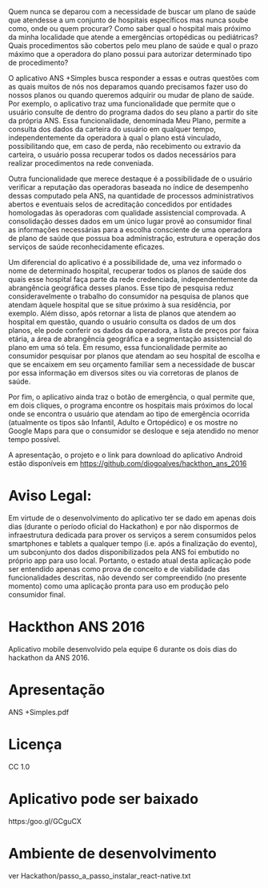 Quem nunca se deparou com a necessidade de buscar um plano de saúde que atendesse a um conjunto de hospitais específicos mas nunca soube como, onde ou quem procurar? Como saber qual o hospital mais próximo da minha localidade que atende a emergências ortopédicas ou pediátricas? Quais procedimentos são cobertos pelo meu plano de saúde e qual o prazo máximo que a operadora do plano possui para autorizar determinado tipo de procedimento?

O aplicativo ANS +Simples busca responder a essas e outras questões com as quais muitos de nós nos deparamos quando precisamos fazer uso do nossos planos ou quando queremos adquirir ou mudar de plano de saúde. Por exemplo, o aplicativo traz uma funcionalidade que permite que o usuário consulte de dentro do programa dados do seu plano a partir do site da própria ANS. Essa funcionalidade, denominada Meu Plano, permite a consulta dos dados da carteira do usuário em qualquer tempo, independentemente da operadora à qual o plano está vinculado, possibilitando que, em caso de perda, não recebimento ou extravio da carteira, o usuário possa recuperar todos os dados necessários para realizar procedimentos na rede conveniada.

Outra funcionalidade que merece destaque é a possibilidade de o usuário verificar a reputação das operadoras baseada no índice de desempenho dessas computado pela ANS, na quantidade de  processos administrativos abertos e eventuais selos de acreditação concedidos por entidades homologadas às operadoras com qualidade assistencial comprovada. A consolidação desses dados em um único lugar provê ao consumidor final as informações necessárias para a escolha consciente de uma operadora de plano de saúde que possua boa administração, estrutura e operação dos serviços de saúde reconhecidamente eficazes.

Um diferencial do aplicativo é a possibilidade de, uma vez informado o nome de determinado hospital, recuperar todos os planos de saúde dos quais esse hospital faça parte da rede credenciada, independentemente da abrangência geográfica desses planos. Esse tipo de pesquisa reduz consideravelmente o trabalho do consumidor na pesquisa de planos que atendam àquele hospital que se situe próximo à sua residência, por exemplo. Além disso, após retornar a lista de planos que atendem ao hospital em questão, quando o usuário consulta os dados de um dos planos, ele pode conferir os dados da operadora, a lista de preços por faixa etária, a área de abrangência geográfica e a segmentação assistencial do plano em uma só tela. Em resumo, essa funcionalidade permite ao consumidor pesquisar por planos que atendam ao seu hospital de escolha e que se encaixem em seu orçamento familiar sem a necessidade de buscar por essa informação em diversos sites ou via corretoras de planos de saúde.

Por fim, o aplicativo ainda traz o botão de emergência, o qual permite que, em dois cliques, o programa encontre os hospitais mais próximos do local onde se encontra o usuário que atendam ao tipo de emergência ocorrida (atualmente os tipos são Infantil, Adulto e Ortopédico) e os mostre no Google Maps para que o consumidor se desloque e seja atendido no menor tempo possível.

A apresentação, o projeto e o link para download do aplicativo Android estão disponíveis em https://github.com/diogoalves/hackthon_ans_2016


# Aviso Legal:

Em virtude de o desenvolvimento do aplicativo ter se dado em apenas dois dias (durante o período oficial do Hackathon) e por não dispormos de infraestrutura dedicada para prover os serviços a serem consumidos pelos smartphones e tablets a qualquer tempo (i.e. após a finalização do evento), um subconjunto dos dados disponibilizados pela ANS foi embutido no próprio app para uso local. Portanto, o estado atual desta aplicação pode ser entendido apenas como prova de conceito e de viabilidade das funcionalidades descritas, não devendo ser compreendido (no presente momento) como uma aplicação pronta para uso em produção pelo consumidor final. 

# Hackthon ANS 2016
Aplicativo mobile desenvolvido pela equipe 6 durante os dois dias do hackathon da ANS 2016.



# Apresentação
ANS +Simples.pdf

# Licença 
CC 1.0

# Aplicativo pode ser baixado
https:/goo.gl/GCguCX

# Ambiente de desenvolvimento
ver Hackathon/passo_a_passo_instalar_react-native.txt
